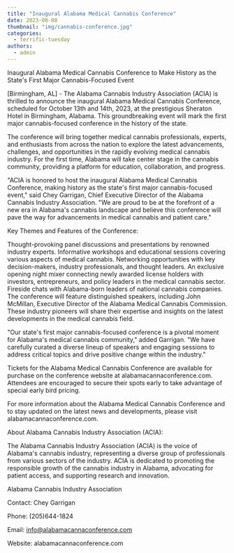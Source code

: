 ```yaml
---
title: "Inaugural Alabama Medical Cannabis Conference"
date: 2023-08-08
thumbnail: "img/cannabis-conference.jpg"
categories: 
  - terrific-tuesday
authors: 
  - admin
---
```




Inaugural Alabama Medical Cannabis Conference to Make History as the State's First Major Cannabis-Focused Event

[Birmingham, AL] - The Alabama Cannabis Industry Association (ACIA) is thrilled to announce the inaugural Alabama Medical Cannabis Conference, scheduled for October 13th and 14th, 2023, at the prestigious Sheraton Hotel in Birmingham, Alabama. This groundbreaking event will mark the first major cannabis-focused conference in the history of the state.

The conference will bring together medical cannabis professionals, experts, and enthusiasts from across the nation to explore the latest advancements, challenges, and opportunities in the rapidly evolving medical cannabis industry. For the first time, Alabama will take center stage in the cannabis community, providing a platform for education, collaboration, and progress.

"ACIA is honored to host the inaugural Alabama Medical Cannabis Conference, making history as the state's first major cannabis-focused event," said Chey Garrigan, Chief Executive Director of the Alabama Cannabis Industry Association. "We are proud to be at the forefront of a new era in Alabama's cannabis landscape and believe this conference will pave the way for advancements in medical cannabis and patient care."

Key Themes and Features of the Conference:

Thought-provoking panel discussions and presentations by renowned industry experts.
Informative workshops and educational sessions covering various aspects of medical cannabis.
Networking opportunities with key decision-makers, industry professionals, and thought leaders.
An exclusive opening night mixer connecting newly awarded license holders with investors, entrepreneurs, and policy leaders in the medical cannabis sector.
Fireside chats with Alabama-born leaders of national cannabis companies.
The conference will feature distinguished speakers, including John McMillan, Executive Director of the Alabama Medical Cannabis Commission. These industry pioneers will share their expertise and insights on the latest developments in the medical cannabis field.

"Our state's first major cannabis-focused conference is a pivotal moment for Alabama's medical cannabis community," added Garrigan. "We have carefully curated a diverse lineup of speakers and engaging sessions to address critical topics and drive positive change within the industry."

Tickets for the Alabama Medical Cannabis Conference are available for purchase on the conference website at alabamacannaconference.com. Attendees are encouraged to secure their spots early to take advantage of special early bird pricing.

For more information about the Alabama Medical Cannabis Conference and to stay updated on the latest news and developments, please visit alabamacannaconference.com.

About Alabama Cannabis Industry Association (ACIA):

The Alabama Cannabis Industry Association (ACIA) is the voice of Alabama's cannabis industry, representing a diverse group of professionals from various sectors of the industry. ACIA is dedicated to promoting the responsible growth of the cannabis industry in Alabama, advocating for patient access, and supporting research and innovation.

Alabama Cannabis Industry Association

Contact: Chey Garrigan

Phone: (205)644-1824

Email: info@alabamacannaconference.com

Website: alabamacannaconference.com
